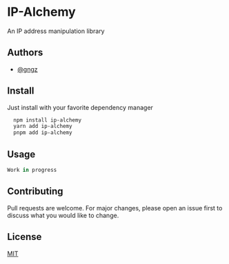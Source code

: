 # IP-Alchemy

An IP address manipulation library

## Authors

- [@gngz](https://www.github.com/gngz)

## Install

Just install with your favorite dependency manager

```bash
  npm install ip-alchemy
  yarn add ip-alchemy
  pnpm add ip-alchemy
```

## Usage

```typescript
Work in progress
```

## Contributing

Pull requests are welcome. For major changes, please open an issue first
to discuss what you would like to change.

## License

[MIT](./LICENSE.md)
